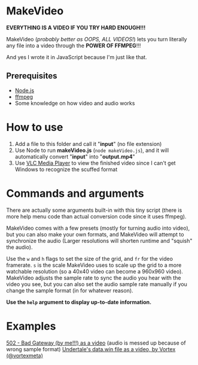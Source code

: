 # MakeVideo

**EVERYTHING IS A VIDEO IF YOU TRY HARD ENOUGH!!!**

MakeVideo (*probably better as OOPS, ALL VIDEOS!*) lets you turn literally any file into a video through the **POWER OF FFMPEG**!!!

And yes I wrote it in JavaScript because I'm just like that.

## Prerequisites

* [Node.js](https://nodejs.org/)
* [ffmpeg](https://ffmpeg.org/)
* Some knowledge on how video and audio works

# How to use

1. Add a file to this folder and call it "**input**" (no file extension)
2. Use Node to run **makeVideo.js** (`node makeVideo.js`), and it will automatically convert "**input**" into "**output.mp4**"
3. Use [VLC Media Player](https://www.videolan.org/) to view the finished video since I can't get Windows to recognize the scuffed format

# Commands and arguments

There are actually some arguments built-in with this tiny script (there is more help menu code than actual conversion code since it uses ffmpeg).

MakeVideo comes with a few presets (mostly for turning audio into video), but you can also make your own formats, and MakeVideo will attempt to synchronize the audio (Larger resolutions will shorten runtime and "squish" the audio).

Use the `w` and `h` flags to set the size of the grid, and `fr` for the video framerate. `s` is the scale MakeVideo uses to scale up the grid to a more watchable resolution (so a 40x40 video can become a 960x960 video). MakeVideo adjusts the sample rate to sync the audio you hear with the video you see, but you can also set the audio sample rate manually if you change the sample format (in for whatever reason).

**Use the `help` argument to display up-to-date information.**

# Examples

[502 - Bad Gateway (by me!!!) as a video](https://youtu.be/E66mXkIZJ9c?si=HBURp6OF5YL2IrLE) (audio is messed up because of wrong sample format)
[Undertale's data.win file as a video, by Vortex (@vortexmeta)](https://www.youtube.com/watch?v=ENpQ376JHkA)
